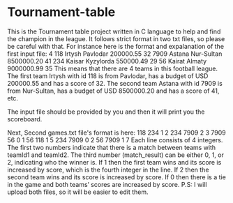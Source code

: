 # Tournament-table
This is the Tournament table project written in C language to help and find the champion in the league.
It follows strict format in two txt files, so please be careful with that.
For instance here is the format and expalanation of the  first input file:
4
118 Irtysh Pavlodar 200000.55 32
7909 Astana Nur-Sultan 8500000.20 41
234 Kaisar Kyzylorda 550000.49 29
56 Kairat Almaty 9000000.99 35
This means that there are 4 teams in this football league. The first team Irtysh with id 118
is from Pavlodar, has a budget of USD 200000.55 and has a score of 32. The second
team Astana with id 7909 is from Nur-Sultan, has a budget of USD 8500000.20 and has
a score of 41, etc. 

The input file should be provided by you and then it will print you the scoreboard.

Next, Second games.txt file's format is here:
118 234 1 2
234 7909 2 3
7909 56 0 1
56 118 1 5
234 7909 0 2
56 7909 1 7
Each line consists of 4 integers. The first two numbers 
indicate that there is a match between teams with teamId1 and teamId2. The third
number (match_result) can be either 0, 1, or 2, indicating who the winner is. If 1 then the
first team wins and its score is increased by score, which is the fourth integer in the
line. If 2 then the second team wins and its score is increased by score. If 0 then there
is a tie in the game and both teams’ scores are increased by score.
P.S: I will upload both files, so it will be easier to edit them.
